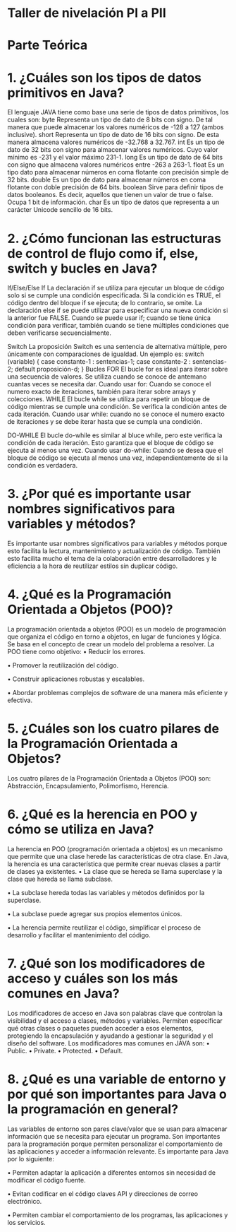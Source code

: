 #  Taller de nivelación PI a PII

#  Parte Teórica
#  1. ¿Cuáles son los tipos de datos primitivos en Java?
El lenguaje JAVA tiene como base una serie de tipos de datos primitivos, los cuales son:
byte
Representa un tipo de dato de 8 bits con signo. De tal manera que puede almacenar los valores numéricos de -128 a 127 (ambos inclusive).
short
Representa un tipo de dato de 16 bits con signo. De esta manera almacena valores numéricos de -32.768 a 32.767.
int
Es un tipo de dato de 32 bits con signo para almacenar valores numéricos. Cuyo valor mínimo es -231 y el valor máximo 231-1.
long
Es un tipo de dato de 64 bits con signo que almacena valores numéricos entre -263 a 263-1.
float
Es un tipo dato para almacenar números en coma flotante con precisión simple de 32 bits.
double
Es un tipo de dato para almacenar números en coma flotante con doble precisión de 64 bits.
boolean
Sirve para definir tipos de datos booleanos. Es decir, aquellos que tienen un valor de true o false. Ocupa 1 bit de información.
char
Es un tipo de datos que representa a un carácter Unicode sencillo de 16 bits.

#  2. ¿Cómo funcionan las estructuras de control de flujo como if, else, switch y bucles en Java?
If/Else/Else If
La declaración if se utiliza para ejecutar un bloque de código solo si se cumple una condición especificada. Si la condición es TRUE, el código dentro del bloque if se ejecuta; de lo contrario, se omite. La declaración else if se puede utilizar para especificar una nueva condición si la anterior fue FALSE.
Cuando se puede usar if; cuando se tiene única condición para verificar, también cuando se tiene múltiples condiciones que deben verificarse secuencialmente.

Switch
La proposición Switch es una sentencia de alternativa múltiple, pero únicamente con comparaciones de igualdad.
Un ejemplo es:
  switch (variable) { 
  case  constante-1 :  sentencias-1;
  case  constante-2 :  sentencias-2;
  default  proposición-d;
}
Bucles
FOR
El bucle for es ideal para iterar sobre una secuencia de valores. Se utiliza cuando se conoce de antemano cuantas veces se necesita dar.
Cuando usar for: Cuando se conoce el numero exacto de iteraciones, también para iterar sobre arrays y colecciones.
WHILE
El bucle while se utiliza para repetir un bloque de código mientras se cumple una condición. Se verifica la condición antes de cada iteración.
Cuando usar while: cuando no se conoce el numero exacto de iteraciones y se debe iterar hasta que se cumpla una condición.

DO-WHILE
El bucle do-while es similar al bluce while, pero este verifica la condición de cada iteración. Esto garantiza que el bloque de código se ejecuta al menos una vez.
Cuando usar do-while: Cuando se desea que el bloque de código se ejecuta al menos una vez, independientemente de si la condición es verdadera.

# 3. ¿Por qué es importante usar nombres significativos para variables y métodos?
Es importante usar nombres significativos para variables y métodos porque esto facilita la lectura, mantenimiento y actualización de código. También esto facilita mucho el tema de la colaboración entre desarrolladores y le eficiencia a la hora de reutilizar estilos sin duplicar código.

# 4. ¿Qué es la Programación Orientada a Objetos (POO)?
La programación orientada a objetos (POO) es un modelo de programación que organiza el código en torno a objetos, en lugar de funciones y lógica. Se basa en el concepto de crear un modelo del problema a resolver. 
La POO tiene como objetivo: 
•	Reducir los errores.

•	Promover la reutilización del código.

•	Construir aplicaciones robustas y escalables.

•	Abordar problemas complejos de software de una manera más eficiente y efectiva.

# 5. ¿Cuáles son los cuatro pilares de la Programación Orientada a Objetos?
Los cuatro pilares de la Programación Orientada a Objetos (POO) son: Abstracción, Encapsulamiento, Polimorfismo, Herencia.

# 6. ¿Qué es la herencia en POO y cómo se utiliza en Java?
La herencia en POO (programación orientada a objetos) es un mecanismo que permite que una clase herede las características de otra clase. En Java, la herencia es una característica que permite crear nuevas clases a partir de clases ya existentes.
•	La clase que se hereda se llama superclase y la clase que hereda se llama subclase.
 
•	La subclase hereda todas las variables y métodos definidos por la superclase. 

•	La subclase puede agregar sus propios elementos únicos.
 
•	La herencia permite reutilizar el código, simplificar el proceso de desarrollo y facilitar el mantenimiento del código.

# 7. ¿Qué son los modificadores de acceso y cuáles son los más comunes en Java?
Los modificadores de acceso en Java son palabras clave que controlan la visibilidad y el acceso a clases, métodos y variables. Permiten especificar qué otras clases o paquetes pueden acceder a esos elementos, protegiendo la encapsulación y ayudando a gestionar la seguridad y el diseño del software.
Los modificadores mas comunes en JAVA son:
•	Public.
•	Private.
•	Protected.
•	Default.

# 8. ¿Qué es una variable de entorno y por qué son importantes para Java o la programación en general?
Las variables de entorno son pares clave/valor que se usan para almacenar información que se necesita para ejecutar un programa. Son importantes para la programación porque permiten personalizar el comportamiento de las aplicaciones y acceder a información relevante. Es importante para Java por lo siguiente:

•	Permiten adaptar la aplicación a diferentes entornos sin necesidad de modificar el código fuente. 

•	Evitan codificar en el código claves API y direcciones de correo electrónico. 

•	Permiten cambiar el comportamiento de los programas, las aplicaciones y los servicios.

